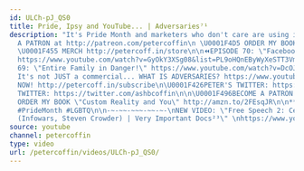 ```yaml
---
id: ULCh-pJ_QS0
title: Pride, Ipsy and YouTube... | Adversaries⁷¹
description: "It's Pride Month and marketers who don't care are using it to sell things!\n\U0001F4A5BECOME
  A PATRON at http://patreon.com/petercoffin\n \U0001F4D5 ORDER MY BOOK http://amzn.to/2FEsqJR
  \U0001F455 MERCH http://petercoff.in/store\n\n⏪EPISODE 70: \"Facebook's Apology\"
  https://www.youtube.com/watch?v=GyOkY3XSg08&list=PL9oHQnEByWyXeSTT3Vm3oyTR-e3Tg0Vj0\n⏪EPISODE
  69: \"Entire Family in Danger!\" https://www.youtube.com/watch?v=DcOJx2kcGos&list=PL9oHQnEByWyXeSTT3Vm3oyTR-e3Tg0Vj0\n\n❓
  It's not JUST a commercial... WHAT IS ADVERSARIES? https://www.youtube.com/watch?v=eiyOLXfOin4&index=3&list=PL9oHQnEByWyXeSTT3Vm3oyTR-e3Tg0Vj0\n\n*************************\n\n\U0001F4FASubscribe
  NOW! http://petercoff.in/subscribe\n\U0001F426PETER'S TWITTER: https://twitter.com/petercoffin\n\U0001F426ASHLEIGH'S
  TWITTER: https://twitter.com/ashbcoffin\n\n\U0001F496BECOME A PATRON http://patreon.com/petercoffin\n\U0001F4D5
  ORDER MY BOOK \"Custom Reality and You\" http://amzn.to/2FEsqJR\n\n************************\n\n#PinkCapitalism
  #PrideMonth #LGBTQ\n\n-~-~~-~~~-~~-~-\nNEW VIDEO: \"Free Speech 2: Censorship Boogaloo
  (Infowars, Steven Crowder) | Very Important Docs²³\" \nhttps://www.youtube.com/watch?v=SlFdykutQ0g&list=PL9oHQnEByWyXObkJN9YYQS9hxBjpN8RLG\n-~-~~-~~~-~~-~-"
source: youtube
channel: petercoffin
type: video
url: /petercoffin/videos/ULCh-pJ_QS0/
---
```

